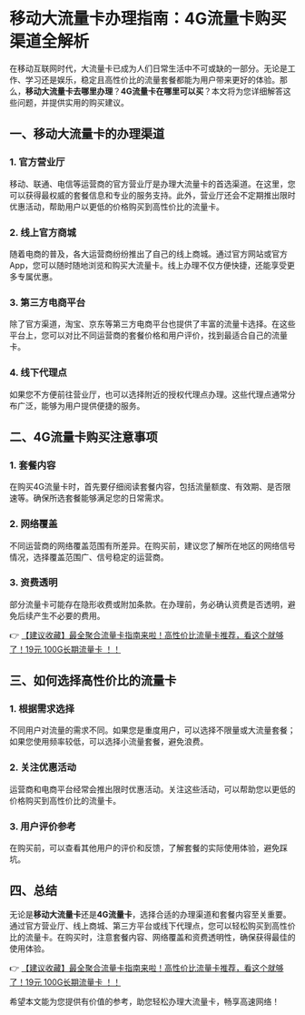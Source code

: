 # 移动大流量卡办理指南：4G流量卡购买渠道全解析

在移动互联网时代，大流量卡已成为人们日常生活中不可或缺的一部分。无论是工作、学习还是娱乐，稳定且高性价比的流量套餐都能为用户带来更好的体验。那么，**移动大流量卡去哪里办理**？**4G流量卡在哪里可以买**？本文将为您详细解答这些问题，并提供实用的购买建议。

## 一、移动大流量卡的办理渠道

### 1. 官方营业厅
移动、联通、电信等运营商的官方营业厅是办理大流量卡的首选渠道。在这里，您可以获得最权威的套餐信息和专业的服务支持。此外，营业厅还会不定期推出限时优惠活动，帮助用户以更低的价格购买到高性价比的流量卡。

### 2. 线上官方商城
随着电商的普及，各大运营商纷纷推出了自己的线上商城。通过官方网站或官方App，您可以随时随地浏览和购买大流量卡。线上办理不仅方便快捷，还能享受更多专属优惠。

### 3. 第三方电商平台
除了官方渠道，淘宝、京东等第三方电商平台也提供了丰富的流量卡选择。在这些平台上，您可以对比不同运营商的套餐价格和用户评价，找到最适合自己的流量卡。

### 4. 线下代理点
如果您不方便前往营业厅，也可以选择附近的授权代理点办理。这些代理点通常分布广泛，能够为用户提供便捷的服务。

## 二、4G流量卡购买注意事项

### 1. 套餐内容
在购买4G流量卡时，首先要仔细阅读套餐内容，包括流量额度、有效期、是否限速等。确保所选套餐能够满足您的日常需求。

### 2. 网络覆盖
不同运营商的网络覆盖范围有所差异。在购买前，建议您了解所在地区的网络信号情况，选择覆盖范围广、信号稳定的运营商。

### 3. 资费透明
部分流量卡可能存在隐形收费或附加条款。在办理前，务必确认资费是否透明，避免后续产生不必要的费用。

👉 [【建议收藏】最全聚合流量卡指南来啦！高性价比流量卡推荐，看这个就够了！19元 100G长期流量卡 ！！](https://bit.ly/Liuliangka)

## 三、如何选择高性价比的流量卡

### 1. 根据需求选择
不同用户对流量的需求不同。如果您是重度用户，可以选择不限量或大流量套餐；如果您使用频率较低，可以选择小流量套餐，避免浪费。

### 2. 关注优惠活动
运营商和电商平台经常会推出限时优惠活动。关注这些活动，可以帮助您以更低的价格购买到高性价比的流量卡。

### 3. 用户评价参考
在购买前，可以查看其他用户的评价和反馈，了解套餐的实际使用体验，避免踩坑。

## 四、总结

无论是**移动大流量卡**还是**4G流量卡**，选择合适的办理渠道和套餐内容至关重要。通过官方营业厅、线上商城、第三方平台或线下代理点，您可以轻松购买到高性价比的流量卡。在购买时，注意套餐内容、网络覆盖和资费透明性，确保获得最佳的使用体验。

👉 [【建议收藏】最全聚合流量卡指南来啦！高性价比流量卡推荐，看这个就够了！19元 100G长期流量卡 ！！](https://bit.ly/Liuliangka)

希望本文能为您提供有价值的参考，助您轻松办理大流量卡，畅享高速网络！
